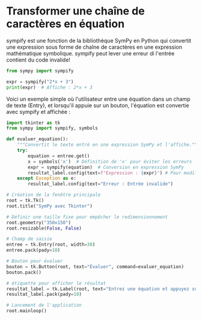 # Transformer une chaîne de caractères en équation

sympify est une fonction de la bibliothèque SymPy en Python qui convertit une expression sous forme de chaîne de caractères en une expression mathématique symbolique. sympify peut lever une erreur di l'entrée contient du code invalide!

```py
from sympy import sympify

expr = sympify("2*x + 3")
print(expr)  # Affiche : 2*x + 3
```

Voici un exemple simple où l'utilisateur entre une équation dans un champ de texte (Entry), et lorsqu'il appuie sur un bouton, l'équation est convertie avec sympify et affichée :
```py
import tkinter as tk
from sympy import sympify, symbols

def evaluer_equation():
    """Convertit le texte entré en une expression SymPy et l'affiche."""
    try:
        equation = entree.get()
        x = symbols('x')  # Définition de 'x' pour éviter les erreurs
        expr = sympify(equation)  # Conversion en expression SymPy
        resultat_label.config(text=f"Expression : {expr}") # Pour modifier l'étiquette "resultat_label"
    except Exception as e:
        resultat_label.config(text="Erreur : Entrée invalide")

# Création de la fenêtre principale
root = tk.Tk()
root.title("SymPy avec Tkinter")

# Définir une taille fixe pour empêcher le redimensionnement
root.geometry("350x150")
root.resizable(False, False)

# Champ de saisie
entree = tk.Entry(root, width=30)
entree.pack(pady=10)

# Bouton pour évaluer
bouton = tk.Button(root, text="Évaluer", command=evaluer_equation)
bouton.pack()

# étiquette pour afficher le résultat
resultat_label = tk.Label(root, text="Entrez une équation et appuyez sur Évaluer.", wraplength=320)
resultat_label.pack(pady=10)

# Lancement de l'application
root.mainloop()



```
